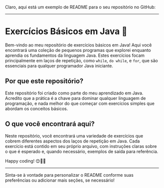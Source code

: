 Claro, aqui está um exemplo de README para o seu repositório no GitHub:

---

# Exercícios Básicos em Java 🚀

Bem-vindo ao meu repositório de exercícios básicos em Java! Aqui você encontrará uma coleção de pequenos programas que explorei enquanto aprendia os fundamentos da linguagem Java. Estes exercícios focam principalmente em laços de repetição, como `while`, `do while`, e `for`, que são essenciais para qualquer programador Java iniciante.

## Por que este repositório?

Este repositório foi criado como parte do meu aprendizado em Java. Acredito que a prática é a chave para dominar qualquer linguagem de programação, e nada melhor do que começar com exercícios simples que abordam os conceitos básicos.

## O que você encontrará aqui?

Neste repositório, você encontrará uma variedade de exercícios que cobrem diferentes aspectos dos laços de repetição em Java. Cada exercício está contido em seu próprio arquivo, com instruções claras sobre o que é esperado e, quando necessário, exemplos de saída para referência.


Happy coding! 😊👨‍💻

---

Sinta-se à vontade para personalizar o README conforme suas preferências ou adicionar mais seções, se necessário!
